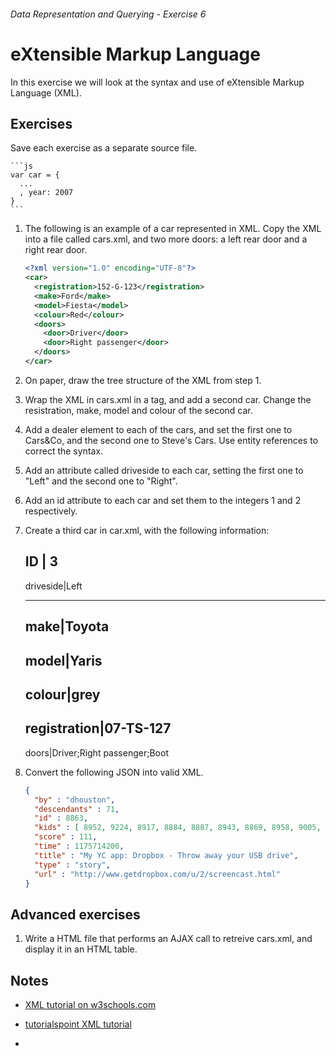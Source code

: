 ###### Data Representation and Querying - Exercise 6
# eXtensible Markup Language
In this exercise we will look at the syntax and use of eXtensible Markup Language (XML).

## Exercises
Save each exercise as a separate source file.

    ```js
    var car = {
      ...
      , year: 2007
    }
    ```
    
1. The following is an example of a car represented in XML. Copy the XML into a file called cars.xml, and two more doors: a left rear door and a right rear door.

    ```xml
    <?xml version="1.0" encoding="UTF-8"?>
    <car>
      <registration>152-G-123</registration>
      <make>Ford</make>
      <model>Fiesta</model>
      <colour>Red</colour>
      <doors>
        <door>Driver</door>
        <door>Right passenger</door>
      </doors>
    </car>
    ```

1. On paper, draw the tree structure of the XML from step 1.

1. Wrap the XML in cars.xml in a <cars> tag, and add a second car. Change the resistration, make, model and colour of the second car.

1. Add a dealer element to each of the cars, and set the first one to Cars&Co, and the second one to Steve's Cars. Use entity references to correct the syntax.

1. Add an attribute called driveside to each car, setting the first one to "Left" and the second one to "Right".

1. Add an id attribute to each car and set them to the integers 1 and 2 respectively.

1. Create a third car in car.xml, with the following information:

    ID | 3
    -------
    driveside|Left
    _______
    make|Toyota
    -------
    model|Yaris
    -------
    colour|grey
    ------
    registration|07-TS-127
    ------
    doors|Driver;Right passenger;Boot

1. Convert the following JSON into valid XML.

    ```json
    {
      "by" : "dhouston",
      "descendants" : 71,
      "id" : 8863,
      "kids" : [ 8952, 9224, 8917, 8884, 8887, 8943, 8869, 8958, 9005, 9671, 8940, 9067, 8908, 9055, 8865, 8881, 8872, 8873, 8955, 10403, 8903, 8928, 9125, 8998, 8901, 8902, 8907, 8894, 8878, 8870, 8980, 8934, 8876 ],
      "score" : 111,
      "time" : 1175714200,
      "title" : "My YC app: Dropbox - Throw away your USB drive",
      "type" : "story",
      "url" : "http://www.getdropbox.com/u/2/screencast.html"
    }
    ```

## Advanced exercises

1. Write a HTML file that performs an AJAX call to retreive cars.xml, and display it in an HTML table.

## Notes

- [XML tutorial on w3schools.com](http://www.w3schools.com/xml/default.asp)

- [tutorialspoint XML tutorial](http://www.tutorialspoint.com/xml/index.htm)

 - []()
